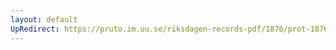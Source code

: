 ```yaml
---
layout: default
UpRedirect: https://pruto.im.uu.se/riksdagen-records-pdf/1876/prot-1876--ak--012.pdf
---
```

